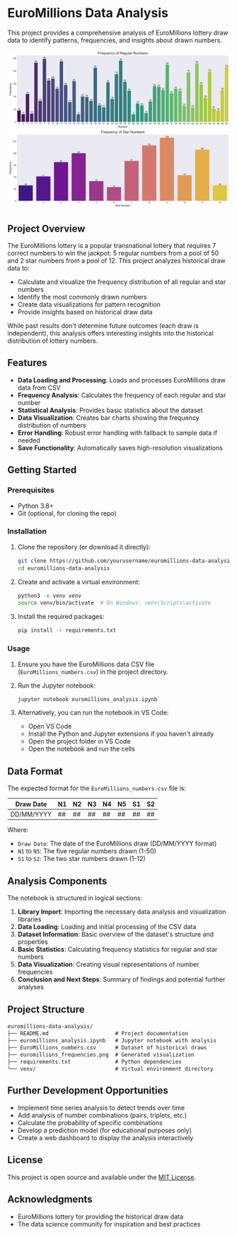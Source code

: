 # EuroMillions Data Analysis

This project provides a comprehensive analysis of EuroMillions lottery draw data to identify patterns, frequencies, and insights about drawn numbers.

![EuroMillions Frequencies](euromillions_frequencies.png)

## Project Overview

The EuroMillions lottery is a popular transnational lottery that requires 7 correct numbers to win the jackpot: 5 regular numbers from a pool of 50 and 2 star numbers from a pool of 12. This project analyzes historical draw data to:

- Calculate and visualize the frequency distribution of all regular and star numbers
- Identify the most commonly drawn numbers
- Create data visualizations for pattern recognition
- Provide insights based on historical draw data

While past results don't determine future outcomes (each draw is independent), this analysis offers interesting insights into the historical distribution of lottery numbers.

## Features

- **Data Loading and Processing**: Loads and processes EuroMillions draw data from CSV
- **Frequency Analysis**: Calculates the frequency of each regular and star number
- **Statistical Analysis**: Provides basic statistics about the dataset
- **Data Visualization**: Creates bar charts showing the frequency distribution of numbers
- **Error Handling**: Robust error handling with fallback to sample data if needed
- **Save Functionality**: Automatically saves high-resolution visualizations

## Getting Started

### Prerequisites

- Python 3.8+
- Git (optional, for cloning the repo)

### Installation

1. Clone the repository (or download it directly):
   ```bash
   git clone https://github.com/yourusername/euromillions-data-analysis.git
   cd euromillions-data-analysis
   ```

2. Create and activate a virtual environment:
   ```bash
   python3 -m venv venv
   source venv/bin/activate  # On Windows: venv\Scripts\activate
   ```

3. Install the required packages:
   ```bash
   pip install -r requirements.txt
   ```

### Usage

1. Ensure you have the EuroMillions data CSV file (`EuroMillions_numbers.csv`) in the project directory.

2. Run the Jupyter notebook:
   ```bash
   jupyter notebook euromillions_analysis.ipynb
   ```

3. Alternatively, you can run the notebook in VS Code:
   - Open VS Code
   - Install the Python and Jupyter extensions if you haven't already
   - Open the project folder in VS Code
   - Open the notebook and run the cells

## Data Format

The expected format for the `EuroMillions_numbers.csv` file is:

| Draw Date | N1 | N2 | N3 | N4 | N5 | S1 | S2 |
|-----------|----|----|----|----|----|----|----| 
| DD/MM/YYYY | ## | ## | ## | ## | ## | ## | ## |

Where:
- `Draw Date`: The date of the EuroMillions draw (DD/MM/YYYY format)
- `N1` to `N5`: The five regular numbers drawn (1-50)
- `S1` to `S2`: The two star numbers drawn (1-12)

## Analysis Components

The notebook is structured in logical sections:

1. **Library Import**: Importing the necessary data analysis and visualization libraries
2. **Data Loading**: Loading and initial processing of the CSV data
3. **Dataset Information**: Basic overview of the dataset's structure and properties
4. **Basic Statistics**: Calculating frequency statistics for regular and star numbers
5. **Data Visualization**: Creating visual representations of number frequencies
6. **Conclusion and Next Steps**: Summary of findings and potential further analyses

## Project Structure

```
euromillions-data-analysis/
├── README.md                     # Project documentation
├── euromillions_analysis.ipynb   # Jupyter notebook with analysis
├── EuroMillions_numbers.csv      # Dataset of historical draws
├── euromillions_frequencies.png  # Generated visualization
├── requirements.txt              # Python dependencies
└── venv/                         # Virtual environment directory
```

## Further Development Opportunities

- Implement time series analysis to detect trends over time
- Add analysis of number combinations (pairs, triplets, etc.)
- Calculate the probability of specific combinations
- Develop a prediction model (for educational purposes only)
- Create a web dashboard to display the analysis interactively

## License

This project is open source and available under the [MIT License](LICENSE).

## Acknowledgments

- EuroMillions lottery for providing the historical draw data
- The data science community for inspiration and best practices